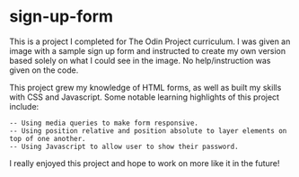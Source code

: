 # sign-up-form

This is a project I completed for The Odin Project curriculum. I was given an image with a sample sign up form and instructed to create my own version based solely on what I could see in the image. No help/instruction was given on the code. 

This project grew my knowledge of HTML forms, as well as built my skills with CSS and Javascript. Some notable learning highlights of this project include:

    -- Using media queries to make form responsive.
    -- Using position relative and position absolute to layer elements on top of one another.
    -- Using Javascript to allow user to show their password.

I really enjoyed this project and hope to work on more like it in the future!
